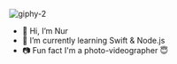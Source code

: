 
![giphy-2](https://github.com/knurtopalli/knurtopalli/assets/134601632/26017ecd-9fd5-4588-aebb-321a8dd4c769)


- 👋 Hi, I’m Nur
- 🌱 I’m currently learning Swift & Node.js
- 📷 Fun fact I'm a photo-videographer 😇

<!---
knurtopalli/knurtopalli is a ✨ special ✨ repository because its `README.md` (this file) appears on your GitHub profile.
You can click the Preview link to take a look at your changes.
--->
